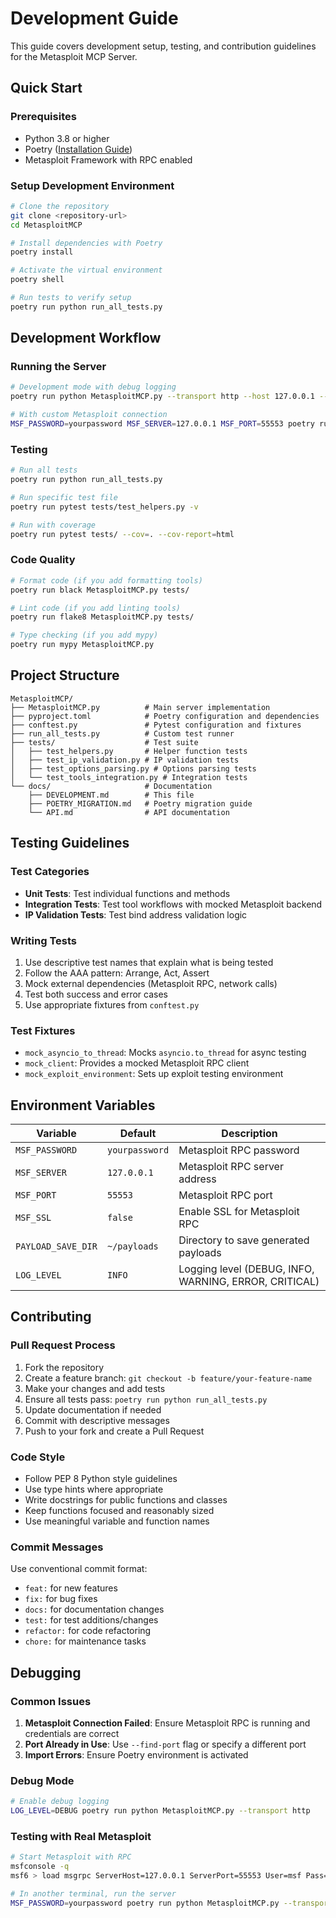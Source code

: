 # Development Guide

This guide covers development setup, testing, and contribution guidelines for the Metasploit MCP Server.

## Quick Start

### Prerequisites
- Python 3.8 or higher
- Poetry ([Installation Guide](https://python-poetry.org/docs/#installation))
- Metasploit Framework with RPC enabled

### Setup Development Environment

```bash
# Clone the repository
git clone <repository-url>
cd MetasploitMCP

# Install dependencies with Poetry
poetry install

# Activate the virtual environment
poetry shell

# Run tests to verify setup
poetry run python run_all_tests.py
```

## Development Workflow

### Running the Server

```bash
# Development mode with debug logging
poetry run python MetasploitMCP.py --transport http --host 127.0.0.1 --port 8085

# With custom Metasploit connection
MSF_PASSWORD=yourpassword MSF_SERVER=127.0.0.1 MSF_PORT=55553 poetry run python MetasploitMCP.py --transport http
```

### Testing

```bash
# Run all tests
poetry run python run_all_tests.py

# Run specific test file
poetry run pytest tests/test_helpers.py -v

# Run with coverage
poetry run pytest tests/ --cov=. --cov-report=html
```

### Code Quality

```bash
# Format code (if you add formatting tools)
poetry run black MetasploitMCP.py tests/

# Lint code (if you add linting tools)
poetry run flake8 MetasploitMCP.py tests/

# Type checking (if you add mypy)
poetry run mypy MetasploitMCP.py
```

## Project Structure

```
MetasploitMCP/
├── MetasploitMCP.py          # Main server implementation
├── pyproject.toml            # Poetry configuration and dependencies
├── conftest.py               # Pytest configuration and fixtures
├── run_all_tests.py          # Custom test runner
├── tests/                    # Test suite
│   ├── test_helpers.py       # Helper function tests
│   ├── test_ip_validation.py # IP validation tests
│   ├── test_options_parsing.py # Options parsing tests
│   └── test_tools_integration.py # Integration tests
└── docs/                     # Documentation
    ├── DEVELOPMENT.md        # This file
    ├── POETRY_MIGRATION.md   # Poetry migration guide
    └── API.md                # API documentation
```

## Testing Guidelines

### Test Categories

- **Unit Tests**: Test individual functions and methods
- **Integration Tests**: Test tool workflows with mocked Metasploit backend
- **IP Validation Tests**: Test bind address validation logic

### Writing Tests

1. Use descriptive test names that explain what is being tested
2. Follow the AAA pattern: Arrange, Act, Assert
3. Mock external dependencies (Metasploit RPC, network calls)
4. Test both success and error cases
5. Use appropriate fixtures from `conftest.py`

### Test Fixtures

- `mock_asyncio_to_thread`: Mocks `asyncio.to_thread` for async testing
- `mock_client`: Provides a mocked Metasploit RPC client
- `mock_exploit_environment`: Sets up exploit testing environment

## Environment Variables

| Variable | Default | Description |
|----------|---------|-------------|
| `MSF_PASSWORD` | `yourpassword` | Metasploit RPC password |
| `MSF_SERVER` | `127.0.0.1` | Metasploit RPC server address |
| `MSF_PORT` | `55553` | Metasploit RPC port |
| `MSF_SSL` | `false` | Enable SSL for Metasploit RPC |
| `PAYLOAD_SAVE_DIR` | `~/payloads` | Directory to save generated payloads |
| `LOG_LEVEL` | `INFO` | Logging level (DEBUG, INFO, WARNING, ERROR, CRITICAL) |

## Contributing

### Pull Request Process

1. Fork the repository
2. Create a feature branch: `git checkout -b feature/your-feature-name`
3. Make your changes and add tests
4. Ensure all tests pass: `poetry run python run_all_tests.py`
5. Update documentation if needed
6. Commit with descriptive messages
7. Push to your fork and create a Pull Request

### Code Style

- Follow PEP 8 Python style guidelines
- Use type hints where appropriate
- Write docstrings for public functions and classes
- Keep functions focused and reasonably sized
- Use meaningful variable and function names

### Commit Messages

Use conventional commit format:
- `feat:` for new features
- `fix:` for bug fixes
- `docs:` for documentation changes
- `test:` for test additions/changes
- `refactor:` for code refactoring
- `chore:` for maintenance tasks

## Debugging

### Common Issues

1. **Metasploit Connection Failed**: Ensure Metasploit RPC is running and credentials are correct
2. **Port Already in Use**: Use `--find-port` flag or specify a different port
3. **Import Errors**: Ensure Poetry environment is activated

### Debug Mode

```bash
# Enable debug logging
LOG_LEVEL=DEBUG poetry run python MetasploitMCP.py --transport http
```

### Testing with Real Metasploit

```bash
# Start Metasploit with RPC
msfconsole -q
msf6 > load msgrpc ServerHost=127.0.0.1 ServerPort=55553 User=msf Pass=yourpassword

# In another terminal, run the server
MSF_PASSWORD=yourpassword poetry run python MetasploitMCP.py --transport http
```
